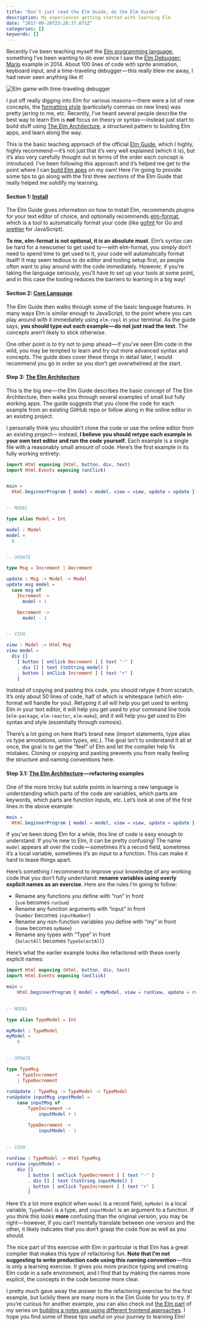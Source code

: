 ```yaml
---
title: "Don’t just read the Elm Guide, do the Elm Guide"
description: My experiences getting started with learning Elm
date: "2017-09-28T23:28:37.671Z"
categories: []
keywords: []
---
```


Recently I’ve been teaching myself the [Elm programming language](http://elm-lang.org/), something I’ve been wanting to do ever since I saw the [Elm Debugger: Mario](http://debug.elm-lang.org/edit/Mario.elm) example in 2014. About 100 lines of code with sprite animation, keyboard input, and a time-traveling debugger — this really blew me away, I had never seen anything like it!

![Elm game with time-traveling debugger](img/1__yPn19xbe1wjCo2c4os__vDA.gif)

I put off really digging into Elm for various reasons — there were a lot of new concepts, the [formatting style](http://elm-lang.org/docs/style-guide) (particularly commas on new lines) was pretty jarring to me, etc. Recently, I’ve heard several people describe the best way to learn Elm is **not** focus on theory or syntax — instead just start to build stuff using [The Elm Architecture](https://guide.elm-lang.org/architecture/), a structured pattern to building Elm apps, and learn along the way.

This is the basic teaching approach of the official [Elm Guide](https://guide.elm-lang.org), which I highly, highly recommend — it’s not just that it’s very well explained (which it is), but it’s also very carefully thought out in terms of the order each concept is introduced. I’ve been following this approach and it’s helped me get to the point where I can [build Elm apps](comparing-frontend-approaches-part-6-elm.html) on my own! Here I’m going to provide some tips to go along with the first three sections of the Elm Guide that really helped me solidify my learning.

#### Section 1: [Install](https://guide.elm-lang.org/install.html)

The Elm Guide gives information on how to install Elm, recommends plugins for your text editor of choice, and optionally recommends [elm-format](https://github.com/avh4/elm-format), which is a tool to automatically format your code (like [gofmt](https://golang.org/cmd/gofmt/) for Go and [prettier](https://github.com/prettier/prettier) for JavaScript).

**To me, elm-format is not optional, it is an absolute must**. Elm’s syntax can be hard for a newcomer to get used to — with elm-format, you simply don’t need to spend time to get used to it, your code will automatically format itself! It may seem tedious to do editor and tooling setup first, as people often want to play around with the code immediately. However, if you’re taking the language seriously, you’ll have to set up your tools at some point, and in this case the tooling reduces the barriers to learning in a big way!

#### Section 2: [Core Language](https://guide.elm-lang.org/core_language.html)

The Elm Guide then walks through some of the basic language features. In many ways Elm is similar enough to JavaScript, to the point where you can play around with it immediately using `elm-repl` in your terminal. As the guide says, **you should type out each example — do not just read the text**. The concepts aren’t likely to stick otherwise.

One other point is to try not to jump ahead — if you’ve seen Elm code in the wild, you may be tempted to learn and try out more advanced syntax and concepts. The guide does cover these things in detail later, I would recommend you go in order so you don’t get overwhelmed at the start.

#### Step 3: [The Elm Architecture](https://guide.elm-lang.org/architecture/)

This is the big one — the Elm Guide describes the basic concept of The Elm Architecture, then walks you through several examples of small but fully working apps. The guide suggests that you clone the code for each example from an existing GitHub repo or follow along in the online editor in an existing project.

I personally think you shouldn’t clone the code or use the online editor from an existing project— instead, **I believe** **you should retype each example in your own text editor and run the code yourself**. Each example is a single file with a reasonably small amount of code. Here’s the first example in its fully working entirety:

```elm
import Html exposing (Html, button, div, text)
import Html.Events exposing (onClick)


main =
  Html.beginnerProgram { model = model, view = view, update = update }


-- MODEL

type alias Model = Int

model : Model
model =
  0


-- UPDATE

type Msg = Increment | Decrement

update : Msg -> Model -> Model
update msg model =
  case msg of
    Increment ->
      model + 1

    Decrement ->
      model - 1


-- VIEW

view : Model -> Html Msg
view model =
  div []
    [ button [ onClick Decrement ] [ text "-" ]
    , div [] [ text (toString model) ]
    , button [ onClick Increment ] [ text "+" ]
    ]
```

Instead of copying and pasting this code, you should retype it from scratch. It’s only about 50 lines of code, half of which is whitespace (which elm-format will handle for you). Retyping it all will help you get used to writing Elm in your text editor, it will help you get used to your command line tools (`elm-package`, `elm-reactor`, `elm-make`), and it will help you get used to Elm syntax and style (essentially through osmosis).

There’s a lot going on here that’s brand new (import statements, type alias vs type annotations, union types, etc.). The goal isn’t to understand it all at once, the goal is to get the “feel” of Elm and let the compiler help fix mistakes. Cloning or copying and pasting prevents you from really feeling the structure and naming conventions here.

#### Step 3.1: [The Elm Architecture](https://guide.elm-lang.org/architecture/) — refactoring examples

One of the more tricky but subtle points in learning a new language is understanding which parts of the code are variables, which parts are keywords, which parts are function inputs, etc. Let’s look at one of the first lines in the above example:

```elm
main =
  Html.beginnerProgram { model = model, view = view, update = update }
```

If you’ve been doing Elm for a while, this line of code is easy enough to understand. If you’re new to Elm, it can be pretty confusing! The name `model` appears all over the code — sometimes it’s a record field, sometimes it’s a local variable, sometimes it’s an input to a function. This can make it hard to tease things apart.

Here’s something I recommend to improve your knowledge of any working code that you don’t fully understand: **rename variables using overly explicit names as an exercise**. Here are the rules I’m going to follow:

- Rename any functions you define with “run” in front   
  (`sum` becomes `runSum`)
- Rename any function arguments with “input” in front   
  (`number` becomes `inputNumber`)
- Rename any non-function variables you define with “my” in front   
  (`name` becomes `myName`)
- Rename any types with “Type” in front   
  (`SelectAll` becomes `TypeSelectAll`)

Here’s what the earlier example looks like refactored with these overly explicit names:

```elm
import Html exposing (Html, button, div, text)
import Html.Events exposing (onClick)

main =
    Html.beginnerProgram { model = myModel, view = runView, update = runUpdate }
    

-- MODEL

type alias TypeModel = Int

myModel : TypeModel
myModel =
    0
    

-- UPDATE

type TypeMsg
    = TypeIncrement
    | TypeDecrement
    
runUpdate : TypeMsg -> TypeModel -> TypeModel
runUpdate inputMsg inputModel =
    case inputMsg of
        TypeIncrement ->
            inputModel + 1  

        TypeDecrement ->
            inputModel - 1
            
            
-- VIEW

runView : TypeModel -> Html TypeMsg
runView inputModel =
    div []
        [ button [ onClick TypeDecrement ] [ text "-" ]
        , div [] [ text (toString inputModel) ]
        , button [ onClick TypeIncrement ] [ text "+" ]
        ]
```

Here it’s a lot more explicit when `model` is a record field, `myModel` is a local variable, `TypeModel` is a type, and `inputModel` is an argument to a function. If you think this looks **more** confusing than the original version, you may be right — however, if you can’t mentally translate between one version and the other, it likely indicates that you don’t grasp the code flow as well as you should.

The nice part of this exercise with Elm in particular is that Elm has a great compiler that makes this type of refactoring fun. **Note that I’m not suggesting to write production code using this naming convention** — this is only a learning exercise. It gives you more practice typing and creating Elm code in a safe environment, and I find that by making the names more explicit, the concepts in the code become more clear.

I pretty much gave away the answer to the refactoring exercise for the first example, but luckily there are many more in the Elm Guide for you to try. If you’re curious for another example, you can also check out [the Elm part](comparing-frontend-approaches-part-6-elm.html) of my series on [building a notes app using different frontend approaches](comparing-frontend-approaches-part-1-introduction.html). I hope you find some of these tips useful on your journey to learning Elm!
